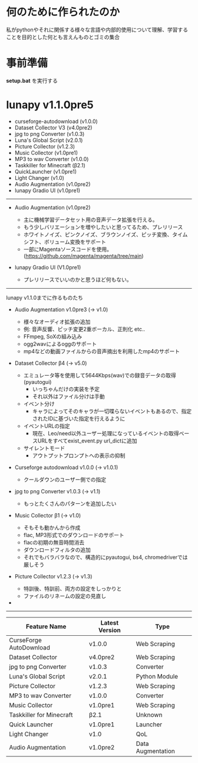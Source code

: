 # 何のために作られたのか

私がpythonやそれに関係する様々な言語や内部的使用について理解、学習することを目的とした何とも言えんものとゴミの集合

# 事前準備

**setup.bat** を実行する

# lunapy v1.1.0pre5

- curseforge-autodownload (v1.0.0)
- Dataset Collector V3 (v4.0pre2)
- jpg to png Converter (v1.0.3)
- Luna's Global Script (v2.0.1)
- Picture Collector (v1.2.3)
- Music Collector (v1.0pre1)
- MP3 to wav Converter (v1.0.0)
- Taskkiller for Minecraft (β2.1)
- QuickLauncher (v1.0pre1)
- Light Changer (v1.0)
- Audio Augmentation (v1.0pre2)
- lunapy Gradio UI (v1.0pre1)

-----------

- Audio Augmentation (v1.0pre2)
  - 主に機械学習データセット用の音声データ拡張を行える。
  - もう少しバリエーションを増やしたいと思ってるため、プレリリース
  - ホワイトノイズ、ピンクノイズ、ブラウンノイズ、ピッチ変換、タイムシフト、ボリューム変換をサポート
  - 一部にMagentaソースコードを使用。 (https://github.com/magenta/magenta/tree/main)
  
- lunapy Gradio UI (V1.0pre1)
  - プレリリースでいいのかと思うほど何もない。

-----------

lunapy v1.1.0までに作るものたち

- Audio Augmentation v1.0pre3 (-> v1.0)
  - 様々なオーディオ拡張の追加
  - 例: 音声反響、ピッチ変更2重ボーカル、正則化 etc..
  - FFmpeg, SoXの組み込み
  - ogg2wavによるoggのサポート
  - mp4などの動画ファイルからの音声摘出を利用したmp4のサポート

- Dataset Collector β4 (-> v5.0)
  - エミュレータ等を使用して5644Kbps(wav)での録音データの取得 (pyautogui)
    - いっちゃんだけの実装を予定
    - それ以外はファイル分けは手動
  - イベント分け
    - キャラによってそのキャラが一切喋らないイベントもあるので、指定されたIDに基づいた指定を行えるように
  - イベントURLの指定
    - 現在、Leo/need以外ユーザー処理になっているイベントの取得ベースURLをすべてexist_event.py url_dictに追加
  - サイレントモード
    - アウトプットプロンプトへの表示の抑制

- Curseforge autodownload v1.0.0 (-> v1.0.1)
  - クールダウンのユーザー側での指定

- jpg to png Converter v1.0.3 (-> v1.1)
  - もっとたくさんのパターンを追加したい

- Music Collector β1 (-> v1.0)
  - そもそも動かんから作成
  - flac, MP3形式でのダウンロードのサポート
  - flacの初期の無音時間消去
  - ダウンロードフィルタの追加
  - それでもバラバラなので、構造的にpyautogui, bs4, chromedriverでは厳しそう

- Picture Collector v1.2.3 (-> v1.3)
  - 特訓後、特訓前、両方の設定をしっかりと
  - ファイルのリネームの設定の見直し

- 
-----------
| Feature Name | Latest Version | Type |
|---|---|---|
| CurseForge AutoDownload | v1.0.0 | Web Scraping |
| Dataset Collector | v4.0pre2 | Web Scraping |
| jpg to png Converter | v1.0.3 | Converter |
| Luna's Global Script | v2.0.1 | Python Module |
| Picture Collector | v1.2.3 | Web Scraping |
| MP3 to wav Converter | v1.0.0 | Converter |
| Music Collector | v1.0pre1 | Web  Scraping |
| Taskkiller for Minecraft | β2.1 | Unknown |
| Quick Launcher | v1.0pre1 | Launcher |
| Light Changer | v1.0 | QoL |
| Audio Augmentation | v1.0pre2 | Data Augmentation |
